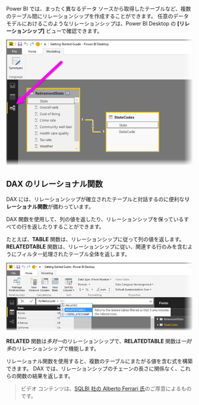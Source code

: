 Power BI では、まったく異なるデータ ソースから取得したテーブルなど、複数のテーブル間にリレーションシップを作成することができます。 任意のデータ モデルにおけるこのようなリレーションシップは、Power BI Desktop の **[リレーションシップ]** ビューで確認できます。

![](media/7-5-table-relationships-and-dax/dax-relationships_1.png)

## <a name="dax-relational-functions"></a>DAX のリレーショナル関数
DAX には、リレーションシップが確立されたテーブルと対話するのに便利な**リレーショナル関数**が備わっています。

DAX 関数を使用して、列の値を返したり、リレーションシップを保っているすべての行を返したりすることができます。

たとえば、**TABLE** 関数は、リレーションシップに従って列の値を返します。**RELATEDTABLE** 関数は、リレーションシップに従い、関連する行のみを含むようにフィルター処理されたテーブル全体を返します。

![](media/7-5-table-relationships-and-dax/dax-relationships_2.png)

**RELATED** 関数は*多対一*のリレーションシップで、**RELATEDTABLE** 関数は*一対多*のリレーションシップで機能します。

リレーショナル関数を使用すると、複数のテーブルにまたがる値を含む式を構築できます。 DAX では、リレーションシップのチェーンの長さに関係なく、これらの関数の結果を返します。

> ビデオ コンテンツは、[SQLBI 社の Alberto Ferrari 氏](http://www.sqlbi.com/learning-dax)のご厚意によるものです。
> 
> 

